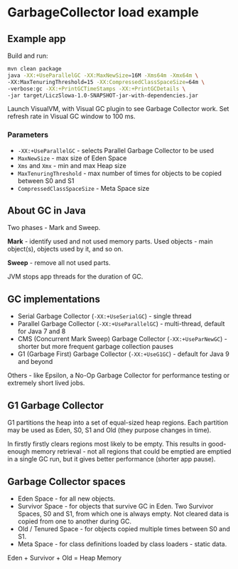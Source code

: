 # GarbageCollector load example

## Example app

Build and run:

```bash
mvn clean package
java -XX:+UseParallelGC -XX:MaxNewSize=16M -Xms64m -Xmx64m \
-XX:MaxTenuringThreshold=15 -XX:CompressedClassSpaceSize=64m \
-verbose:gc -XX:+PrintGCTimeStamps -XX:+PrintGCDetails \
-jar target/LiczSlowa-1.0-SNAPSHOT-jar-with-dependencies.jar
```

Launch VisualVM, with Visual GC plugin to see Garbage Collector work.
Set refresh rate in Visual GC window to 100 ms.

### Parameters

- `-XX:+UseParallelGC` - selects Parallel Garbage Collector to be used
- `MaxNewSize` - max size of Eden Space
- `Xms` and `Xmx` - min and max Heap size
- `MaxTenuringThreshold` - max number of times for objects to be copied between S0 and S1
- `CompressedClassSpaceSize` - Meta Space size

## About GC in Java

Two phases - Mark and Sweep.

**Mark** - identify used and not used memory parts.
Used objects - main object(s), objects used by it, and so on.

**Sweep** - remove all not used parts.

JVM stops app threads for the duration of GC.

## GC implementations

- Serial Garbage Collector (`-XX:+UseSerialGC`) - single thread
- Parallel Garbage Collector (`-XX:+UseParallelGC`) - multi-thread, default for Java 7 and 8
- CMS (Concurrent Mark Sweep) Garbage Collector (`-XX:+UseParNewGC`) - shorter but more frequent garbage collection pauses
- G1 (Garbage First) Garbage Collector (`-XX:+UseG1GC`) - default for Java 9 and beyond

Others - like Epsilon, a No-Op Garbage Collector for
performance testing or extremely short lived jobs.

## G1 Garbage Collector

G1 partitions the heap into a set of equal-sized heap regions.
Each partition may be used as Eden, S0, S1 and Old (they purpose changes in time).

In firstly firstly clears regions most likely to be empty.
This results in good-enough memory retrieval - not all regions that could be emptied
are emptied in a single GC run, but it gives better performance (shorter app pause).

## Garbage Collector spaces

- Eden Space - for all new objects.
- Survivor Space - for objects that survive GC in Eden. Two Survivor Spaces, S0 and S1,
from which one is always empty. Not cleared data is copied from one to another during GC.
- Old / Tenured Space - for objects copied multiple times between S0 and S1.
- Meta Space - for class definitions loaded by class loaders - static data.

Eden + Survivor + Old = Heap Memory
